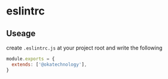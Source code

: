 # eslintrc

## Useage

create `.eslintrc.js` at your project root and write the following

```javascript
module.exports = {
  extends: ['@okatechnology'],
}
```
